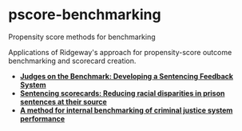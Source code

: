 # pscore-benchmarking
Propensity score methods for benchmarking

Applications of Ridgeway's approach for propensity-score outcome benchmarking and scorecard creation.

- [**Judges on the Benchmark: Developing a Sentencing Feedback System**](https://www.tandfonline.com/doi/abs/10.1080/07418825.2023.2244738)
- [**Sentencing scorecards: Reducing racial disparities in prison sentences at their source**](https://onlinelibrary.wiley.com/doi/abs/10.1111/1745-9133.12529)
- [**A method for internal benchmarking of criminal justice system performance**](https://journals.sagepub.com/doi/abs/10.1177/0011128713514802)